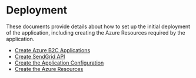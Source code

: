 # Deployment

These documents provide details about how to set up the initial deployment of the application, including creating the Azure Resources required by the application.

- [Create Azure B2C Applications](./deployment-b2c.md)
- [Create SendGrid API](./deployment-sendgrid.md)
- [Create the Application Configuration](./deployment-configuration.md)
- [Create the Azure Resources](./deployment-resources.md)
